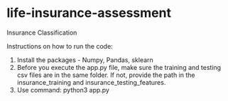 # life-insurance-assessment

Insurance Classification

Instructions on how to run the code:

1) Install the packages - Numpy, Pandas, sklearn
2) Before you execute the app.py file, make sure the training and testing csv files are in the same folder. If not, provide the path in the insurance_training and
insurance_testing_features.
3) Use command:
	python3 app.py